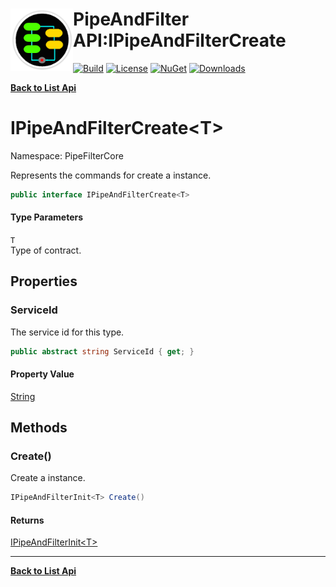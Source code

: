 # <img align="left" width="100" height="100" src="../images/icon.png">PipeAndFilter API:IPipeAndFilterCreate<T> 

[![Build](https://github.com/FRACerqueira/PipeAndFilter/workflows/Build/badge.svg)](https://github.com/FRACerqueira/PipeAndFilter/actions/workflows/build.yml)
[![License](https://img.shields.io/badge/License-MIT-brightgreen.svg)](https://github.com/FRACerqueira/PipeAndFilter/blob/master/LICENSE)
[![NuGet](https://img.shields.io/nuget/v/PipeAndFilter)](https://www.nuget.org/packages/PipeAndFilter/)
[![Downloads](https://img.shields.io/nuget/dt/PipeAndFilter)](https://www.nuget.org/packages/PipeAndFilter/)

[**Back to List Api**](./apis.md)

# IPipeAndFilterCreate&lt;T&gt;

Namespace: PipeFilterCore

Represents the commands for create a instance.

```csharp
public interface IPipeAndFilterCreate<T>
```

#### Type Parameters

`T`<br>
Type of contract.

## Properties

### <a id="properties-serviceid"/>**ServiceId**

The service id for this type.

```csharp
public abstract string ServiceId { get; }
```

#### Property Value

[String](https://docs.microsoft.com/en-us/dotnet/api/system.string)<br>

## Methods

### <a id="methods-create"/>**Create()**

Create a instance.

```csharp
IPipeAndFilterInit<T> Create()
```

#### Returns

[IPipeAndFilterInit&lt;T&gt;](./pipefiltercore.ipipeandfilterinit-1.md)


- - -
[**Back to List Api**](./apis.md)
